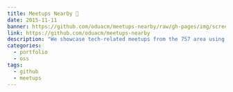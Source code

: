 ```yaml
---
title: Meetups Nearby 👥
date: 2015-11-11
banner: https://github.com/oduacm/meetups-nearby/raw/gh-pages/img/screenshot.png
link: https://github.com/oduacm/meetups-nearby
description: "We showcase tech-related meetups from the 757 area using a custom Meetup.com API"
categories:
  - portfolio
  - oss
tags:
  - github
  - meetups
---
```

